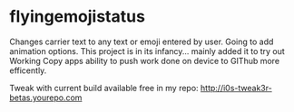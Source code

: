 # flyingemojistatus
Changes carrier text to any text or emoji entered by user. Going to add animation options.
This project is in its infancy... mainly added it to try out Working Copy apps ability to push work done on device to GIThub more efficently.

Tweak with current build available free in my repo: http://i0s-tweak3r-betas.yourepo.com